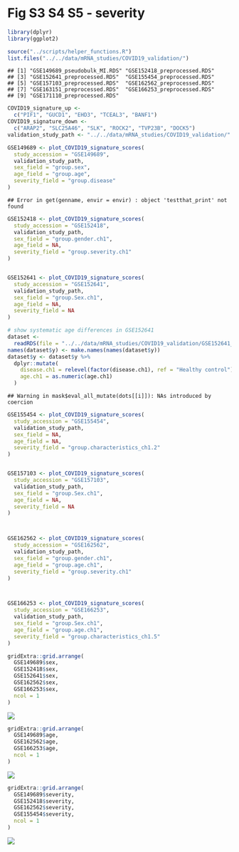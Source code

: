 Fig S3 S4 S5 - severity
================

``` r
library(dplyr)
library(ggplot2)

source("../scripts/helper_functions.R")
list.files("../../data/mRNA_studies/COVID19_validation/")
```

    ## [1] "GSE149689_pseudobulk_MI.RDS" "GSE152418_preprocessed.RDS" 
    ## [3] "GSE152641_preprocessed.RDS"  "GSE155454_preprocessed.RDS" 
    ## [5] "GSE157103_preprocessed.RDS"  "GSE162562_preprocessed.RDS" 
    ## [7] "GSE163151_preprocessed.RDS"  "GSE166253_preprocessed.RDS" 
    ## [9] "GSE171110_preprocessed.RDS"

``` r
COVID19_signature_up <-
  c("PIF1", "GUCD1", "EHD3", "TCEAL3", "BANF1")
COVID19_signature_down <-
  c("ARAP2", "SLC25A46", "SLK", "ROCK2", "TVP23B", "DOCK5")
validation_study_path <- "../../data/mRNA_studies/COVID19_validation/"

GSE149689 <- plot_COVID19_signature_scores(
  study_accession = "GSE149689",
  validation_study_path,
  sex_field = "group.sex",
  age_field = "group.age",
  severity_field = "group.disease"
)
```

    ## Error in get(genname, envir = envir) : object 'testthat_print' not found

``` r
GSE152418 <- plot_COVID19_signature_scores(
  study_accession = "GSE152418",
  validation_study_path,
  sex_field = "group.gender.ch1",
  age_field = NA,
  severity_field = "group.severity.ch1"
)


GSE152641 <- plot_COVID19_signature_scores(
  study_accession = "GSE152641",
  validation_study_path,
  sex_field = "group.Sex.ch1",
  age_field = NA,
  severity_field = NA
)

# show systematic age differences in GSE152641
dataset <-
  readRDS(file = "../../data/mRNA_studies/COVID19_validation/GSE152641_preprocessed.RDS")
names(dataset$y) <- make.names(names(dataset$y))
dataset$y <- dataset$y %>%
  dplyr::mutate(
    disease.ch1 = relevel(factor(disease.ch1), ref = "Healthy control"),
    age.ch1 = as.numeric(age.ch1)
  )
```

    ## Warning in mask$eval_all_mutate(dots[[i]]): NAs introduced by coercion

``` r
GSE155454 <- plot_COVID19_signature_scores(
  study_accession = "GSE155454",
  validation_study_path,
  sex_field = NA,
  age_field = NA,
  severity_field = "group.characteristics_ch1.2"
)


GSE157103 <- plot_COVID19_signature_scores(
  study_accession = "GSE157103",
  validation_study_path,
  sex_field = "group.Sex.ch1",
  age_field = NA,
  severity_field = NA
)



GSE162562 <- plot_COVID19_signature_scores(
  study_accession = "GSE162562",
  validation_study_path,
  sex_field = "group.gender.ch1",
  age_field = "group.age.ch1",
  severity_field = "group.severity.ch1"
)



GSE166253 <- plot_COVID19_signature_scores(
  study_accession = "GSE166253",
  validation_study_path,
  sex_field = "group.Sex.ch1",
  age_field = "group.age.ch1",
  severity_field = "group.characteristics_ch1.5"
)
```

``` r
gridExtra::grid.arrange(
  GSE149689$sex,
  GSE152418$sex,
  GSE152641$sex,
  GSE162562$sex,
  GSE166253$sex, 
  ncol = 1
)
```

![](fig_S3_S4_S5_severity_files/figure-gfm/unnamed-chunk-2-1.png)<!-- -->

``` r
gridExtra::grid.arrange(
  GSE149689$age,
  GSE162562$age,
  GSE166253$age,
  ncol = 1
)
```

![](fig_S3_S4_S5_severity_files/figure-gfm/unnamed-chunk-3-1.png)<!-- -->

``` r
gridExtra::grid.arrange(
  GSE149689$severity,
  GSE152418$severity,
  GSE162562$severity,
  GSE155454$severity,
  ncol = 1
)
```

![](fig_S3_S4_S5_severity_files/figure-gfm/unnamed-chunk-4-1.png)<!-- -->
